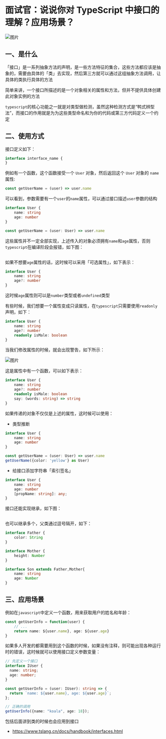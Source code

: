 # 面试官：说说你对 TypeScript 中接口的理解？应用场景？

![图片](https://cdn.jsdelivr.net/gh/IceRain-mvc/cdn/img/640-20210928214121734)

## 一、是什么

「接口」是一系列抽象方法的声明，是一些方法特征的集合，这些方法都应该是抽象的，需要由具体的「类」去实现，然后第三方就可以通过这组抽象方法调用，让具体的类执行具体的方法

简单来讲，一个接口所描述的是一个对象相关的属性和方法，但并不提供具体创建此对象实例的方法

`typescript`的核心功能之一就是对类型做检测，虽然这种检测方式是“鸭式辨型法”，而接口的作用就是为为这些类型命名和为你的代码或第三方代码定义一个约定

## 二、使用方式

接口定义如下：

```ts
interface interface_name { 
}
```

例如有一个函数，这个函数接受一个 `User` 对象，然后返回这个 `User` 对象的 `name` 属性:

```ts
const getUserName = (user) => user.name
```

可以看到，参数需要有一个`user`的`name`属性，可以通过接口描述`user`参数的结构

```ts
interface User {
    name: string
    age: number
}

const getUserName = (user: User) => user.name
```

这些属性并不一定全部实现，上述传入的对象必须拥有`name`和`age`属性，否则`typescript`在编译阶段会报错，如下图：

![图片](data:image/gif;base64,iVBORw0KGgoAAAANSUhEUgAAAAEAAAABCAYAAAAfFcSJAAAADUlEQVQImWNgYGBgAAAABQABh6FO1AAAAABJRU5ErkJggg==)

如果不想要`age`属性的话，这时候可以采用「可选属性」，如下表示：

```ts
interface User {
    name: string
    age?: number
}
```

这时候`age`属性则可以是`number`类型或者`undefined`类型

有些时候，我们想要一个属性变成只读属性，在`typescript`只需要使用`readonly`声明，如下：

```ts
interface User {
    name: string
    age?: number
    readonly isMale: boolean
}
```

当我们修改属性的时候，就会出现警告，如下所示：

![图片](https://cdn.jsdelivr.net/gh/IceRain-mvc/cdn/img/640-20210928214145793)

这是属性中有一个函数，可以如下表示：

```ts
interface User {
    name: string
    age?: number
    readonly isMale: boolean
    say: (words: string) => string
}
```

如果传递的对象不仅仅是上述的属性，这时候可以使用：

- 类型推断

```ts
interface User {
    name: string
    age: number
}

const getUserName = (user: User) => user.name
getUserName({color: 'yellow'} as User)
```

- 给接口添加字符串「索引签名」

```ts
interface User {
    name: string
    age: number
    [propName: string]: any;
}
```

接口还能实现继承，如下图：

![图片](data:image/gif;base64,iVBORw0KGgoAAAANSUhEUgAAAAEAAAABCAYAAAAfFcSJAAAADUlEQVQImWNgYGBgAAAABQABh6FO1AAAAABJRU5ErkJggg==)

也可以继承多个，父类通过逗号隔开，如下：

```ts
interface Father {
    color: String
}

interface Mother {
    height: Number
}

interface Son extends Father,Mother{
    name: string
    age: Number
}
```

## 三、应用场景

例如在`javascript`中定义一个函数，用来获取用户的姓名和年龄：

```ts
const getUserInfo = function(user) { 
    // ...
    return name: ${user.name}, age: ${user.age} 
}
```

如果多人开发的都需要用到这个函数的时候，如果没有注释，则可能出现各种运行时的错误，这时候就可以使用接口定义参数变量：

```ts
// 先定义一个接口
interface IUser {
  name: string;
  age: number;
}

const getUserInfo = (user: IUser): string => {
  return `name: ${user.name}, age: ${user.age}`;
};

// 正确的调用
getUserInfo({name: "koala", age: 18});
```

包括后面讲到类的时候也会应用到接口

- https://www.tslang.cn/docs/handbook/interfaces.html